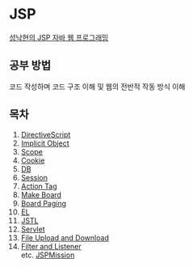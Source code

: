 # JSP

[성낙현의 JSP 자바 웹 프로그래밍](https://github.com/goldenrabbit2020/musthave_jsp)

## 공부 방법
코드 작성하며 코드 구조 이해 및 웹의 전반적 작동 방식 이해

## 목차
1. [DirectiveScript](https://github.com/JinhyeokKo/JSP/tree/main/webapp/DirectiveScript)
2. [Implicit Object](https://github.com/JinhyeokKo/JSP/tree/main/webapp/ImplicitObject)
3. [Scope](https://github.com/JinhyeokKo/JSP/tree/main/webapp/Scope)
4. [Cookie](https://github.com/JinhyeokKo/JSP/tree/main/webapp/Cookie)
5. [DB](https://github.com/JinhyeokKo/JSP/tree/main/webapp/JDBC)
6. [Session](https://github.com/JinhyeokKo/JSP/tree/main/webapp/Session)
7. [Action Tag](https://github.com/JinhyeokKo/JSP/tree/main/webapp/ActionTag)
8. [Make Board](https://github.com/JinhyeokKo/JSP/tree/main/webapp/Board)
9. [Board Paging](https://github.com/JinhyeokKo/JSP/tree/main/webapp/PagingBoard)
10. [EL](https://github.com/JinhyeokKo/JSP/tree/main/webapp/EL)
11. [JSTL](https://github.com/JinhyeokKo/JSP/tree/main/webapp/JSTL)
12. [Servlet](https://github.com/JinhyeokKo/JSP/tree/main/webapp/Servlet)
13. [File Upload and Download](https://github.com/JinhyeokKo/JSP/tree/main/webapp/FileUpload)
14. [Filter and Listener](https://github.com/JinhyeokKo/JSP/tree/main/webapp/FilterListener)  
etc. [JSPMission](https://github.com/JinhyeokKo/JSP/tree/main/webapp/JSPMission)
